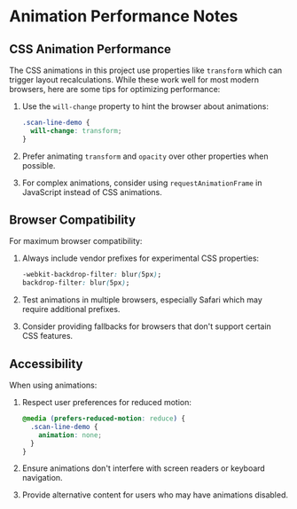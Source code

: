 # Animation Performance Notes

## CSS Animation Performance

The CSS animations in this project use properties like `transform` which can trigger layout recalculations. While these work well for most modern browsers, here are some tips for optimizing performance:

1. Use the `will-change` property to hint the browser about animations:
   ```css
   .scan-line-demo {
     will-change: transform;
   }
   ```

2. Prefer animating `transform` and `opacity` over other properties when possible.

3. For complex animations, consider using `requestAnimationFrame` in JavaScript instead of CSS animations.

## Browser Compatibility

For maximum browser compatibility:

1. Always include vendor prefixes for experimental CSS properties:
   ```css
   -webkit-backdrop-filter: blur(5px);
   backdrop-filter: blur(5px);
   ```

2. Test animations in multiple browsers, especially Safari which may require additional prefixes.

3. Consider providing fallbacks for browsers that don't support certain CSS features.

## Accessibility

When using animations:

1. Respect user preferences for reduced motion:
   ```css
   @media (prefers-reduced-motion: reduce) {
     .scan-line-demo {
       animation: none;
     }
   }
   ```

2. Ensure animations don't interfere with screen readers or keyboard navigation.

3. Provide alternative content for users who may have animations disabled.
